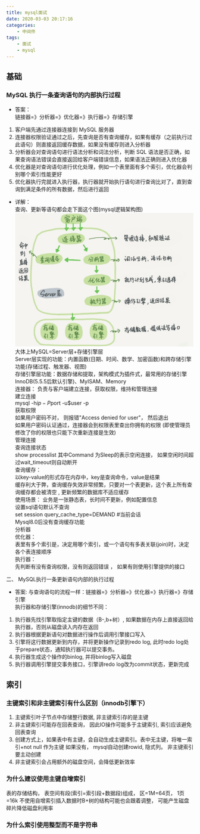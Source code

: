 ```yaml
---
title: mysql面试
date: 2020-03-03 20:17:16
categories: 
    - 中间件  
tags: 
    - 面试  
    - mysql  
---
```

<!-- more -->
## 基础
###  MySQL 执行一条查询语句的内部执行过程   
 * 答案：  
 链接器=》分析器=》优化器=》执行器=》存储引擎    
1. 客户端先通过连接器连接到 MySQL 服务器   
2. 连接器权限验证通过之后，先查询是否有查询缓存，如果有缓存（之前执行过此语句）则直接返回缓存数据，如果没有缓存则进入分析器     
3. 分析器会对查询语句进行语法分析和词法分析，判断 SQL 语法是否正确，如果查询语法错误会直接返回给客户端错误信息，如果语法正确则进入优化器  
4. 优化器是对查询语句进行优化处理，例如一个表里面有多个索引，优化器会判别哪个索引性能更好  
5. 优化器执行完就进入执行器，执行器就开始执行语句进行查询比对了，直到查询到满足条件的所有数据，然后进行返回   

* 详解：  
查询、更新等语句都会走下面这个图(mysql逻辑架构图)     
![p1](/images/mysql_p1_20200304092002.png)     
大体上MySQL=Server层+存储引擎层  
Server层实现的功能：内置函数(日期、时间、数学、加密函数)和跨存储引擎功能(存储过程、触发器、视图)  
存储引擎层功能：数据存储和提取，架构模式为插件式，最常用的存储引擎InnoDB(5.5.5后默认引擎)、MyISAM、Memory    
连接器： 
负责与客户端建立连接，获取权限，维持和管理连接     
建立连接    
mysql  -h$ip  -P$port  -u$user -p    
获取权限   
如果用户密码不对， 则报错"Access denied for user"， 然后退出  
如果用户密码认证通过，连接器会到权限表里查出你拥有的权限 (即使管理员修改了你的权限也只能下次重新连接是生效)    
管理连接  
查询连接状态   
show processlist
其中Command 为Sleep的表示空闲连接， 如果空闲时间超过wait_timeout则自动断开     
查询缓存：   
以key-value的形式存在内存中，key是查询命令，value是结果  
缓存利大于弊，查询缓存失效非常频繁，只要对一个表更新，这个表上所有查询缓存都会被清空 , 更新频繁的数据库不适应缓存   
使用场景：  业务是一张静态表，长时间不更新，例如配置信息  
设置sql语句默认不查询   
 set session query_cache_type=DEMAND  #当前会话  
 Mysql8.0后没有查询缓存功能   
分析器      
优化器：    
表里有多个索引是，决定用哪个索引，或一个语句有多表关联(join)时，决定各个表连接顺序   
执行器：    
先判断有没有查询权限，没有则返回错误 ， 如果有则使用引擎提供的接口      


二、 MySQL执行一条更新语句内部的执行过程    
* 答案:
与查询语句的流程一样：链接器=》分析器=》优化器=》执行器=》存储引擎   
执行器和存储引擎(innodb)的细节不同：   
1. 执行器先找引擎取指定主键的数据（B-,b+树）, 如果数据在内存上直接返回给执行器，否则从磁盘读入内存在返回   
2. 执行器根据更新语句对数据进行操作后调用引擎接口写入  
3. 引擎将这行数据更新到内存，并将更新操作记录到redo log, 此时redo log处于prepare状态，通知执行器可以提交事务。  
4. 执行器生成这个操作的binlog, 并将binlog写入磁盘
5. 执行器调用引擎提交事务接口，引擎讲redo log改为commit状态，更新完成      


## 索引  
### 主键索引和非主键索引有什么区别（innodb引擎下）
1. 主键索引叶子节点中存储整行数据, 非主键索引存的是主键
2. 非主键索引可能存在回表查询， 因此IO操作可能多于主键索引, 索引应该避免回表查询   
3. 创建方式上，如果表中有主键，会自动生成主键索引。表中无主键，将唯一索引+not null 作为主键
   如果没有， mysql自动创建rowid, 隐式列。 非主键索引要主动创建
4. 非主键索引会占用额外的磁盘空间，会降低更新效率   

### 为什么建议使用主键自增索引  
表的存储结构， 表空间有段(索引=索引段+数据段)组成， 区=1M=64页， 1页=16k
不使用自增索引插入数据时B+树的结构可能也会跟着调整， 可能产生磁盘碎片降低磁盘利用率

### 为什么索引使用整型而不是字符串  

















